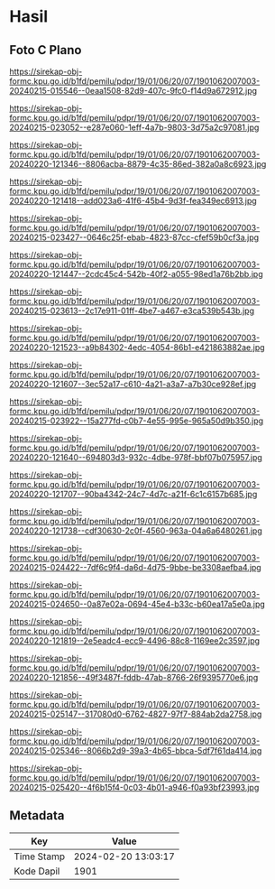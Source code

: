 # Hasil

## Foto C Plano

https://sirekap-obj-formc.kpu.go.id/b1fd/pemilu/pdpr/19/01/06/20/07/1901062007003-20240215-015546--0eaa1508-82d9-407c-9fc0-f14d9a672912.jpg

https://sirekap-obj-formc.kpu.go.id/b1fd/pemilu/pdpr/19/01/06/20/07/1901062007003-20240215-023052--e287e060-1eff-4a7b-9803-3d75a2c97081.jpg

https://sirekap-obj-formc.kpu.go.id/b1fd/pemilu/pdpr/19/01/06/20/07/1901062007003-20240220-121346--8806acba-8879-4c35-86ed-382a0a8c6923.jpg

https://sirekap-obj-formc.kpu.go.id/b1fd/pemilu/pdpr/19/01/06/20/07/1901062007003-20240220-121418--add023a6-41f6-45b4-9d3f-fea349ec6913.jpg

https://sirekap-obj-formc.kpu.go.id/b1fd/pemilu/pdpr/19/01/06/20/07/1901062007003-20240215-023427--0646c25f-ebab-4823-87cc-cfef59b0cf3a.jpg

https://sirekap-obj-formc.kpu.go.id/b1fd/pemilu/pdpr/19/01/06/20/07/1901062007003-20240220-121447--2cdc45c4-542b-40f2-a055-98ed1a76b2bb.jpg

https://sirekap-obj-formc.kpu.go.id/b1fd/pemilu/pdpr/19/01/06/20/07/1901062007003-20240215-023613--2c17e911-01ff-4be7-a467-e3ca539b543b.jpg

https://sirekap-obj-formc.kpu.go.id/b1fd/pemilu/pdpr/19/01/06/20/07/1901062007003-20240220-121523--a9b84302-4edc-4054-86b1-e421863882ae.jpg

https://sirekap-obj-formc.kpu.go.id/b1fd/pemilu/pdpr/19/01/06/20/07/1901062007003-20240220-121607--3ec52a17-c610-4a21-a3a7-a7b30ce928ef.jpg

https://sirekap-obj-formc.kpu.go.id/b1fd/pemilu/pdpr/19/01/06/20/07/1901062007003-20240215-023922--15a277fd-c0b7-4e55-995e-965a50d9b350.jpg

https://sirekap-obj-formc.kpu.go.id/b1fd/pemilu/pdpr/19/01/06/20/07/1901062007003-20240220-121640--694803d3-932c-4dbe-978f-bbf07b075957.jpg

https://sirekap-obj-formc.kpu.go.id/b1fd/pemilu/pdpr/19/01/06/20/07/1901062007003-20240220-121707--90ba4342-24c7-4d7c-a21f-6c1c6157b685.jpg

https://sirekap-obj-formc.kpu.go.id/b1fd/pemilu/pdpr/19/01/06/20/07/1901062007003-20240220-121738--cdf30630-2c0f-4560-963a-04a6a6480261.jpg

https://sirekap-obj-formc.kpu.go.id/b1fd/pemilu/pdpr/19/01/06/20/07/1901062007003-20240215-024422--7df6c9f4-da6d-4d75-9bbe-be3308aefba4.jpg

https://sirekap-obj-formc.kpu.go.id/b1fd/pemilu/pdpr/19/01/06/20/07/1901062007003-20240215-024650--0a87e02a-0694-45e4-b33c-b60ea17a5e0a.jpg

https://sirekap-obj-formc.kpu.go.id/b1fd/pemilu/pdpr/19/01/06/20/07/1901062007003-20240220-121819--2e5eadc4-ecc9-4496-88c8-1169ee2c3597.jpg

https://sirekap-obj-formc.kpu.go.id/b1fd/pemilu/pdpr/19/01/06/20/07/1901062007003-20240220-121856--49f3487f-fddb-47ab-8766-26f9395770e6.jpg

https://sirekap-obj-formc.kpu.go.id/b1fd/pemilu/pdpr/19/01/06/20/07/1901062007003-20240215-025147--317080d0-6762-4827-97f7-884ab2da2758.jpg

https://sirekap-obj-formc.kpu.go.id/b1fd/pemilu/pdpr/19/01/06/20/07/1901062007003-20240215-025346--8066b2d9-39a3-4b65-bbca-5df7f61da414.jpg

https://sirekap-obj-formc.kpu.go.id/b1fd/pemilu/pdpr/19/01/06/20/07/1901062007003-20240215-025420--4f6b15f4-0c03-4b01-a946-f0a93bf23993.jpg


## Metadata

| Key        | Value               |
| ---------- | ------------------- |
| Time Stamp | 2024-02-20 13:03:17 |
| Kode Dapil | 1901                |



